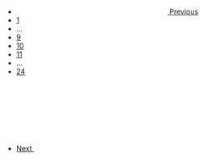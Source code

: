 <nav aria-label="Pagination" class="usa-pagination">
  <ul class="usa-pagination__list">
    <li class="usa-pagination__item usa-pagination__arrow">
      <a
        href="javascript:void(0);"
        class="usa-pagination__link usa-pagination__previous-page"
        aria-label="Previous page"
        ><svg class="usa-icon" aria-hidden="true" role="img">
          <use xlink:href="/assets/img/sprite.svg#navigate_before"></use>
        </svg>
        <span class="usa-pagination__link-text">Previous</span></a
      >
    </li>
    <li class="usa-pagination__item usa-pagination__page-no">
      <a
        href="javascript:void(0);"
        class="usa-pagination__button"
        aria-label="Page 1"
        >1</a
      >
    </li>
    <li
      class="usa-pagination__item usa-pagination__overflow"
      role="presentation"
    >
      <span>…</span>
    </li>
    <li class="usa-pagination__item usa-pagination__page-no">
      <a
        href="javascript:void(0);"
        class="usa-pagination__button"
        aria-label="Page 9"
        >9</a
      >
    </li>
    <li class="usa-pagination__item usa-pagination__page-no">
      <a
        href="javascript:void(0);"
        class="usa-pagination__button usa-current"
        aria-label="Page 10"
        aria-current="page"
        >10</a
      >
    </li>
    <li class="usa-pagination__item usa-pagination__page-no">
      <a
        href="javascript:void(0);"
        class="usa-pagination__button"
        aria-label="Page 11"
        >11</a
      >
    </li>
    <li
      class="usa-pagination__item usa-pagination__overflow"
      role="presentation"
    >
      <span>…</span>
    </li>
    <li class="usa-pagination__item usa-pagination__page-no">
      <a
        href="javascript:void(0);"
        class="usa-pagination__button"
        aria-label="Last page, page 24"
        >24</a
      >
    </li>
    <li class="usa-pagination__item usa-pagination__arrow">
      <a
        href="javascript:void(0);"
        class="usa-pagination__link usa-pagination__next-page"
        aria-label="Next page"
        ><span class="usa-pagination__link-text">Next </span
        ><svg class="usa-icon" aria-hidden="true" role="img">
          <use xlink:href="/assets/img/sprite.svg#navigate_next"></use></svg
      ></a>
    </li>
  </ul>
</nav>